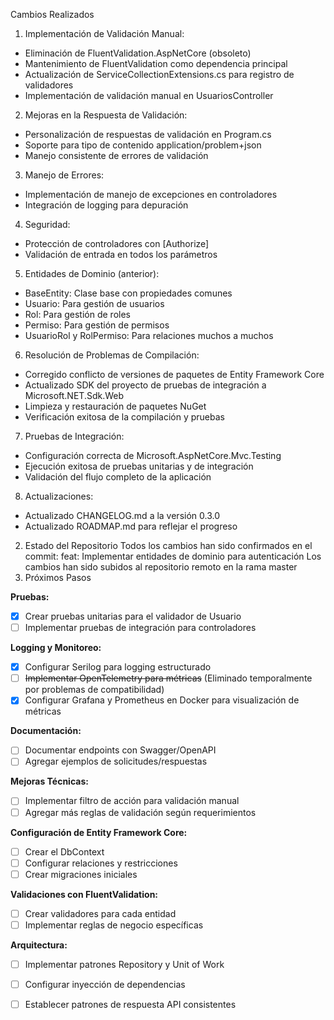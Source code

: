 Cambios Realizados

1. Implementación de Validación Manual:
- Eliminación de FluentValidation.AspNetCore (obsoleto)
- Mantenimiento de FluentValidation como dependencia principal
- Actualización de ServiceCollectionExtensions.cs para registro de validadores
- Implementación de validación manual en UsuariosController

2. Mejoras en la Respuesta de Validación:
- Personalización de respuestas de validación en Program.cs
- Soporte para tipo de contenido application/problem+json
- Manejo consistente de errores de validación

3. Manejo de Errores:
- Implementación de manejo de excepciones en controladores
- Integración de logging para depuración

4. Seguridad:
- Protección de controladores con [Authorize]
- Validación de entrada en todos los parámetros

5. Entidades de Dominio (anterior):
- BaseEntity: Clase base con propiedades comunes
- Usuario: Para gestión de usuarios
- Rol: Para gestión de roles
- Permiso: Para gestión de permisos
- UsuarioRol y RolPermiso: Para relaciones muchos a muchos

6. Resolución de Problemas de Compilación:
- Corregido conflicto de versiones de paquetes de Entity Framework Core
- Actualizado SDK del proyecto de pruebas de integración a Microsoft.NET.Sdk.Web
- Limpieza y restauración de paquetes NuGet
- Verificación exitosa de la compilación y pruebas

7. Pruebas de Integración:
- Configuración correcta de Microsoft.AspNetCore.Mvc.Testing
- Ejecución exitosa de pruebas unitarias y de integración
- Validación del flujo completo de la aplicación

8. Actualizaciones:
- Actualizado CHANGELOG.md a la versión 0.3.0
- Actualizado ROADMAP.md para reflejar el progreso
2. Estado del Repositorio
Todos los cambios han sido confirmados en el commit: feat: Implementar entidades de dominio para autenticación
Los cambios han sido subidos al repositorio remoto en la rama master
3. Próximos Pasos

**Pruebas:**
- [x] Crear pruebas unitarias para el validador de Usuario
- [ ] Implementar pruebas de integración para controladores

**Logging y Monitoreo:**
- [x] Configurar Serilog para logging estructurado
- [ ] ~~Implementar OpenTelemetry para métricas~~ (Eliminado temporalmente por problemas de compatibilidad)
- [x] Configurar Grafana y Prometheus en Docker para visualización de métricas

**Documentación:**
- [ ] Documentar endpoints con Swagger/OpenAPI
- [ ] Agregar ejemplos de solicitudes/respuestas

**Mejoras Técnicas:**
- [ ] Implementar filtro de acción para validación manual
- [ ] Agregar más reglas de validación según requerimientos

**Configuración de Entity Framework Core:**
- [ ] Crear el DbContext
- [ ] Configurar relaciones y restricciones
- [ ] Crear migraciones iniciales

**Validaciones con FluentValidation:**
- [ ] Crear validadores para cada entidad
- [ ] Implementar reglas de negocio específicas

**Arquitectura:**
- [ ] Implementar patrones Repository y Unit of Work
- [ ] Configurar inyección de dependencias
- [ ] Establecer patrones de respuesta API consistentes

